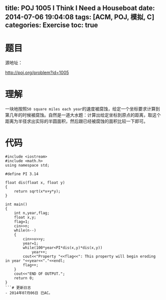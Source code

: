 ﻿title: POJ 1005 I Think I Need a Houseboat
date: 2014-07-06 19:04:08
tags: [ACM, POJ, 模拟, C]
categories: Exercise
toc: true
---
# 题目
源地址：

http://poj.org/problem?id=1005

# 理解
一块地按照`50 square miles each year`的速度被腐蚀，给定一个坐标要求计算到第几年的时候被腐蚀。自然是一道大水题：计算出给定坐标到原点的距离，取这个距离为半径求出实际的半圆面积，然后跟已经被腐蚀的面积比较一下即可。

<!-- more -->

# 代码
```#include <stdio.h>
#include <iostream>
#include <math.h>
using namespace std;

#define PI 3.14

float dis(float x, float y)
{
	return sqrt(x*x+y*y);
}

int main()
{
	int n,year,flag;
	float x,y;
	flag=1;
	cin>>n;
	while(n--)
	{
		cin>>x>>y;
		year=1;
		while(100*year<PI*dis(x,y)*dis(x,y))
			year++;
		cout<<"Property "<<flag<<": This property will begin eroding in year "<<year<<"."<<endl;
		flag++;
	}
	cout<<"END OF OUTPUT.";
	return 0;
}
```# 更新日志
- 2014年07月06日 已AC。